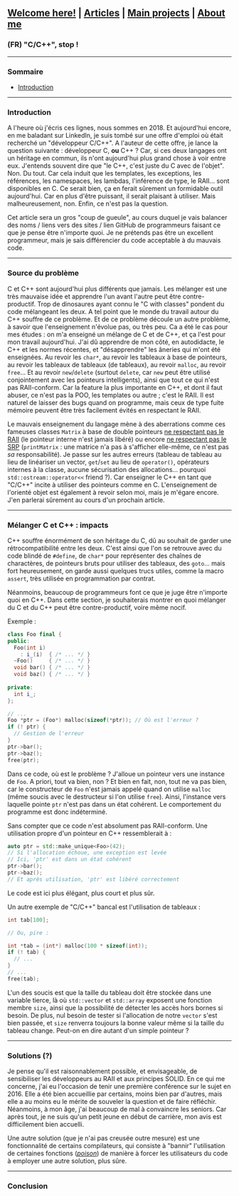## [Welcome here!](https://vpenando.github.io) | [Articles](https://vpenando.github.io/articles.html) | [Main projects](https://vpenando.github.io/projects.html) | [About me](https://vpenando.github.io/about.html)

### (FR) "C/C++", stop !

---

### Sommaire
* [Introduction](#introduction)



---

### Introduction
A l'heure où j'écris ces lignes, nous sommes en 2018. Et aujourd'hui encore, en me baladant sur LinkedIn, je suis tombé sur une offre d'emploi où était recherché un "développeur C/C++". A l'auteur de cette offre, je lance la question suivante : développeur C, **ou** C++ ?
Car, si ces deux langages ont un héritage en commun, ils n'ont aujourd'hui plus grand chose à voir entre eux. J'entends souvent dire que "le C++, c'est juste du C avec de l'objet". Non. Du tout. Car cela induit que les templates, les exceptions, les références, les namespaces, les lambdas, l'inférence de type, le RAII... sont disponibles en C. Ce serait bien, ça en ferait sûrement un formidable outil aujourd'hui. Car en plus d'être puissant, il serait plaisant à utiliser. Mais malheureusement, non.
Enfin, ce n'est pas la question.

Cet article sera un gros "coup de gueule", au cours duquel je vais balancer des noms / liens vers des sites / lien GitHub de programmeurs faisant ce que je pense être n'importe quoi. Je ne prétends pas être un excellent programmeur, mais je sais différencier du code acceptable à du mauvais code.


---


### Source du problème
C et C++ sont aujourd'hui plus différents que jamais. Les mélanger est une très mauvaise idée et apprendre l'un avant l'autre peut être contre-productif. Trop de dinosaures ayant connu le "C with classes" pondent du code mélangeant les deux. A tel point que le monde du travail autour du C++ souffre de ce problème. Et de ce problème découle un autre problème, à savoir que l'enseignement n'évolue pas, ou très peu. Ca a été le cas pour mes études : on m'a enseigné un mélange de C et de C++, et ça l'est pour mon travail aujourd'hui. J'ai dû apprendre de mon côté, en autodidacte, le C++ et les normes récentes, et "désapprendre" les âneries qui m'ont été enseignées. Au revoir les `char*`, au revoir les tableaux à base de pointeurs, au revoir les tableaux de tableaux (de tableaux), au revoir `malloc`, au revoir `free`... Et au revoir `new`/`delete` (surtout `delete`, car `new` peut être utilisé conjointement avec les pointeurs intelligents), ainsi que tout ce qui n'est pas RAII-conform. Car la feature la plus importante en C++, et dont il faut abuser, ce n'est pas la POO, les templates ou autre ; c'est le RAII. Il est naturel de laisser des bugs quand on programme, mais ceux de type fuite mémoire peuvent être très facilement évités en respectant le RAII.

Le mauvais enseignement du langage mène à des aberrations comme ces fameuses classes `Matrix` à base de double pointeurs [ne respectant pas le RAII](https://github.com/nkt/cpp-matrix/blob/master/Matrix.hpp) (le pointeur interne n'est jamais libéré) ou encore [ne respectant pas le SRP](https://github.com/hyominchoi/Cpp-matrix-class/blob/master/Matrix.h) (`printMatrix` : une matrice n'a pas à s'afficher elle-même, ce n'est pas *sa* responsabilité). Je passe sur les autres erreurs (tableau de tableau au lieu de linéariser un vector, `get`/`set` au lieu de `operator()`, opérateurs internes à la classe, aucune sécurisation des allocations... pourquoi `std::ostream::operator<<` friend ?). Car enseigner le C++ en tant que "C/C++" incite à utiliser des pointeurs comme en C. L'enseignement de l'orienté objet est également à revoir selon moi, mais je m'égare encore. J'en parlerai sûrement au cours d'un prochain article.


---


### Mélanger C et C++ : impacts
C++ souffre énormément de son héritage du C, dû au souhait de garder une rétrocompatibilité entre les deux. C'est ainsi que l'on se retrouve avec du code blindé de `#define`, de `char*` pour représenter des chaînes de charactères, de pointeurs bruts pour utiliser des tableaux, des `goto`... mais fort heureusement, on garde aussi quelques trucs utiles, comme la macro `assert`, très utilisée en programmation par contrat.

Néanmoins, beaucoup de programmeurs font ce que je juge être n'importe quoi en C++. Dans cette section, je souhaiterais montrer en quoi mélanger du C et du C++ peut être contre-productif, voire même nocif.

Exemple :

```cpp
class Foo final {
public:
  Foo(int i)
    : i_(i)  { /* ... */ }
  ~Foo()     { /* ... */ }
  void bar() { /* ... */ }
  void baz() { /* ... */ }
  
private:
  int i_;
};

// ...
Foo *ptr = (Foo*) malloc(sizeof(*ptr)); // Où est l'erreur ?
if (! ptr) {
  // Gestion de l'erreur
}
ptr->bar();
ptr->baz();
free(ptr);
```

Dans ce code, où est le problème ? J'alloue un pointeur vers une instance de `Foo`. A priori, tout va bien, non ? Et bien en fait, non, tout ne va pas bien, car le constructeur de `Foo` n'est jamais appelé quand on utilise `malloc` (même soucis avec le destructeur si l'on utilise `free`). Ainsi, l'instance vers laquelle pointe `ptr` n'est pas dans un état cohérent. Le comportement du programme est donc indéterminé.

Sans compter que ce code n'est absolument pas RAII-conform. Une utilisation propre d'un pointeur en C++ ressemblerait à :
```cpp
auto ptr = std::make_unique<Foo>(42);
// Si l'allocation échoue, une exception est levée
// Ici, 'ptr' est dans un état cohérent
ptr->bar();
ptr->baz();
// Et après utilisation, 'ptr' est libéré correctement
```

Le code est ici plus élégant, plus court et plus sûr.

Un autre exemple de "C/C++" bancal est l'utilisation de tableaux :
```cpp
int tab[100];

// Ou, pire :

int *tab = (int*) malloc(100 * sizeof(int));
if (! tab) {
  // ...
}
// ...
free(tab);
```

L'un des soucis est que la taille du tableau doit être stockée dans une variable tierce, là où `std::vector` et `std::array` exposent une fonction membre `size`, ainsi que la possibilité de détecter les accès hors bornes si besoin. De plus, nul besoin de tester si l'allocation de notre `vector` s'est bien passée, et `size` renverra toujours la bonne valeur même si la taille du tableau change. Peut-on en dire autant d'un simple pointeur ?


---


### Solutions (?)
Je pense qu'il est raisonnablement possible, et envisageable, de sensibiliser les développeurs au RAII et aux principes SOLID. En ce qui me concerne, j'ai eu l'occasion de tenir une première conférence sur le sujet en 2016. Elle a été bien accueillie par certains, moins bien par d'autres, mais elle a au moins eu le mérite de souveler la question et de faire réfléchir. Néanmoins, à mon âge, j'ai beaucoup de mal à convaincre les seniors. Car après tout, je ne suis qu'un petit jeune en début de carrière, mon avis est difficilement bien accuelli.

Une autre solution (que je n'ai pas creusée outre mesure) est une fonctionnalité de certains compilateurs, qui consiste à "bannir" l'utilisation de certaines fonctions ([*poison*](https://github.com/leafsr/gcc-poison)) de manière à forcer les utilisateurs du code à employer une autre solution, plus sûre.

---


### Conclusion
